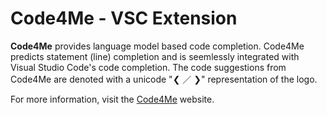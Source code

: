 # Code4Me - VSC Extension

<!-- Plugin description -->
**Code4Me** provides language model based code completion. Code4Me predicts statement (line) completion and is seemlessly integrated with Visual Studio Code's code completion. The code suggestions from Code4Me are denoted with a unicode "&#10094; &#65295; &#10095;" representation of the logo.

For more information, visit the [Code4Me](https://code4me.me) website.
<!-- Plugin description end -->